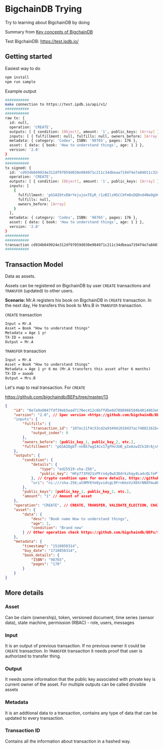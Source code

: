 # BigchainDB Trying

Try to learning about BigchainDB by doing

Summary from [Key concepts of BigchainDB](https://www.bigchaindb.com/developers/guide/key-concepts-of-bigchaindb/)

Test BigchainDB: <https://test.ipdb.io/>

## Getting started

Easiest way to do

```bash
npm install
npm run sample
```

Example output

```bash
###########
make connection to https://test.ipdb.io/api/v1/
###########
###########
raw tx: {
  id: null,
  operation: 'CREATE',
  outputs: [ { condition: [Object], amount: '1', public_keys: [Array] } ],
  inputs: [ { fulfillment: null, fulfills: null, owners_before: [Array] } ],
  metadata: { category: 'Codex', ISBN: '98765', pages: 176 },
  asset: { data: { book: 'How to understand things', age: 1 } },
  version: '2.0'
}
###########
###########
tx signed: {
  id: 'cd934b049924e312df97059d030e984971c211c34dbeaa7194f4e7a84011c324',
  operation: 'CREATE',
  outputs: [ { condition: [Object], amount: '1', public_keys: [Array] } ],
  inputs: [
    {
      fulfillment: 'pGSAIOtvEWrYejujexTEyR_r1zBIlzHSCCXFm0sDQDnd4NeOgUCe4oL-0W67stU128it5TbJIwX_W6v42qmN4NE9eq2S9gGP08fH6a3FczAEW0-kp1rgIebIw08zyS5o54lHGYcA',
      fulfills: null,
      owners_before: [Array]
    }
  ],
  metadata: { category: 'Codex', ISBN: '98765', pages: 176 },
  asset: { data: { book: 'How to understand things', age: 1 } },
  version: '2.0'
}
###########
###########
transaction cd934b049924e312df97059d030e984971c211c34dbeaa7194f4e7a84011c324 passed
###########
```

## Transaction Model

Data as assets.

Assets can be registered on BigchainDB by user `CREATE` transactions and `TRANSFER` (updated) to other users.

**Scenario:** Mr.A registers his book on BigchainDB in `CREATE` transaction. In the next day, He transfers this book to Mrs.B in `TRANSFER` transaction.

`CREATE` transaction

```txt
Input = Mr.A
Asset = Book "How to understand things"
Metadata = Age 1 yr
TX-ID = aaaaa
Output = Mr.A
```

`TRANSFER` transaction

```txt
Input = Mr.A
Asset = Book "How to understand things"
Metadata = Age 1 yr 6 mo (Mr.A transfers this asset after 6 months)
TX-ID = aaaab
Output = Mrs.B
```

Let's map to real transaction. For `CREATE`

<https://github.com/bigchaindb/BEPs/tree/master/13>

```json
{
    "id": "0e7a9a9047fdf39eb5ead7170ec412c6bffdbe8d7888966584b4014863e03518", // hash_of_xx(data)
    "version": "2.0", // Spec version <https://github.com/bigchaindb/BEPs/tree/master/13#versioning>
    "inputs": {
        "fulfills": {
            "transaction_id": "107ec21f4c53cd2a934941010437ac74882161bcbefdfd7664268823fc347996",
            "output_index": 0
        },
        "owners_before": [public_key_1, public_key_2, etc.],
        "fulfillment": "pGSAIDgbT-nnN57wgI4Cx17gFHv3UB_pIeAzwZCk10rAjs9bgUDxyNnXMl-5PFgSIOrN7br2Tz59MiWe2XY0zlC7LcN52PKhpmdRtcr7GR1PXuTfQ9dE3vGhv7LHn6QqDD6qYHYM" // n-of-n signature condtion, see owners_before
    },
    "outputs": {
        "condition": {
            "details": {
                "type": "ed25519-sha-256",
                "public_key": "HFp773FH21sPFrn4y8wX3Ddrkzhqy4La4cQLfePT2vz7"
            }, // Crypto condtion spec for more details, https://github.com/bigchaindb/BEPs/tree/master/13#transaction-components-conditions
            "uri": "ni:///sha-256;at0MY6Ye8yvidsgL9FrnKmsVzX0XrNNXFmuAPF4bQeU?fpt=ed25519-sha-256&cost=131072"
        },
        "public_keys": [public_key_1, public_key_2, etc.],
        "amount": "1" // Amount of asset
    },
    "operation": "CREATE", // CREATE, TRANSFER, VALIDATE_ELECTION, CHAIN_MIGRATION_ELECTION, VOTE
    "asset": {
        "data": {
            "desc": "Book name How to understand things",
            "age": 1,
            "condition": "Brand new"
        } // Other operation check https://github.com/bigchaindb/BEPs/tree/master/13#transaction-components-asset
    },
    "metadata": {
        "timestamp": "1510850314",
        "buy_date": "1710850314",
        "book_details": {
            "ISBN": "98765",
            "pages": "178"
        }
    }
}
```

## More details

### Asset

Can be claim (ownership), token, versioned document, time series (sensor data), state machine, permission (RBAC) - role, users, messages

### Input

It is an output of previous transaction. If no previous owner it could be `CREATE` transaction. In `TRANSFER` transaction it needs proof that user is authorized to transfer thing.

### Output

It needs some information that the public key associated with private key is current owner of the asset. For multiple outputs can be called divisible assets

### Metadata

It is an addtional data to a transaction, contains any type of data that can be updated to every transaction.

### Transaction ID

Contains all the information about transaction in a hashed way.
